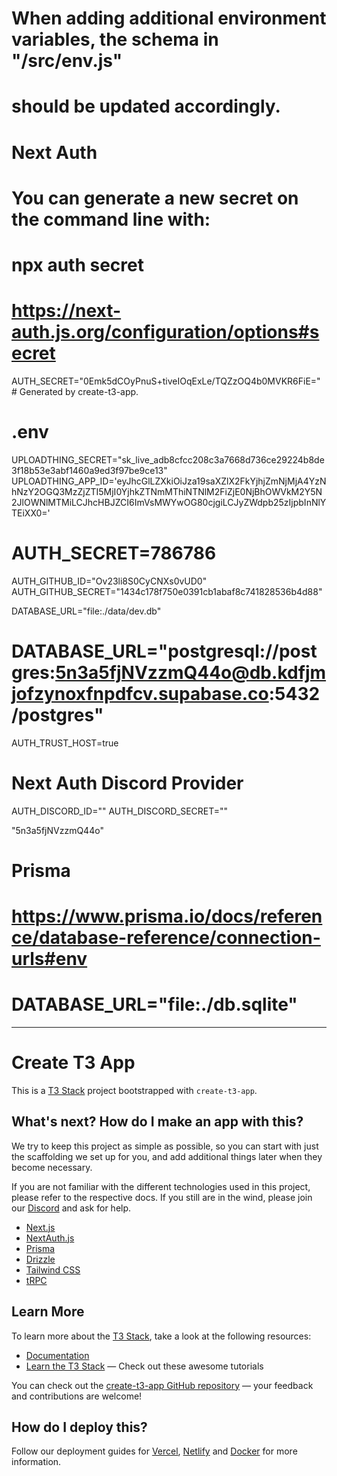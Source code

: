 # When adding additional environment variables, the schema in "/src/env.js"
# should be updated accordingly.

# Next Auth
# You can generate a new secret on the command line with:
# npx auth secret
# https://next-auth.js.org/configuration/options#secret
AUTH_SECRET="0Emk5dCOyPnuS+tiveIOqExLe/TQZzOQ4b0MVKR6FiE=" # Generated by create-t3-app.

# .env
UPLOADTHING_SECRET="sk_live_adb8cfcc208c3a7668d736ce29224b8de3f18b53e3abf1460a9ed3f97be9ce13"
UPLOADTHING_APP_ID='eyJhcGlLZXkiOiJza19saXZlX2FkYjhjZmNjMjA4YzNhNzY2OGQ3MzZjZTI5MjI0YjhkZTNmMThiNTNlM2FiZjE0NjBhOWVkM2Y5N2JlOWNlMTMiLCJhcHBJZCI6ImVsMWYwOG80cjgiLCJyZWdpb25zIjpbInNlYTEiXX0='
# AUTH_SECRET=786786

AUTH_GITHUB_ID="Ov23li8S0CyCNXs0vUD0"
AUTH_GITHUB_SECRET="1434c178f750e0391cb1abaf8c741828536b4d88"

DATABASE_URL="file:./data/dev.db"
#
# DATABASE_URL="postgresql://postgres:5n3a5fjNVzzmQ44o@db.kdfjmjofzynoxfnpdfcv.supabase.co:5432/postgres"
AUTH_TRUST_HOST=true
# Next Auth Discord Provider
AUTH_DISCORD_ID=""
AUTH_DISCORD_SECRET=""

"5n3a5fjNVzzmQ44o"

# Prisma
# https://www.prisma.io/docs/reference/database-reference/connection-urls#env
# DATABASE_URL="file:./db.sqlite"

---------------------------------------------
# Create T3 App

This is a [T3 Stack](https://create.t3.gg/) project bootstrapped with `create-t3-app`.

## What's next? How do I make an app with this?

We try to keep this project as simple as possible, so you can start with just the scaffolding we set up for you, and add additional things later when they become necessary.

If you are not familiar with the different technologies used in this project, please refer to the respective docs. If you still are in the wind, please join our [Discord](https://t3.gg/discord) and ask for help.

- [Next.js](https://nextjs.org)
- [NextAuth.js](https://next-auth.js.org)
- [Prisma](https://prisma.io)
- [Drizzle](https://orm.drizzle.team)
- [Tailwind CSS](https://tailwindcss.com)
- [tRPC](https://trpc.io)

## Learn More

To learn more about the [T3 Stack](https://create.t3.gg/), take a look at the following resources:

- [Documentation](https://create.t3.gg/)
- [Learn the T3 Stack](https://create.t3.gg/en/faq#what-learning-resources-are-currently-available) — Check out these awesome tutorials

You can check out the [create-t3-app GitHub repository](https://github.com/t3-oss/create-t3-app) — your feedback and contributions are welcome!

## How do I deploy this?

Follow our deployment guides for [Vercel](https://create.t3.gg/en/deployment/vercel), [Netlify](https://create.t3.gg/en/deployment/netlify) and [Docker](https://create.t3.gg/en/deployment/docker) for more information.
